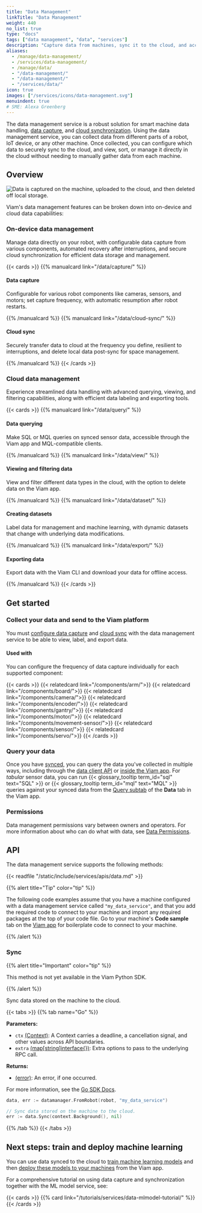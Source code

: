 ```yaml
---
title: "Data Management"
linkTitle: "Data Management"
weight: 440
no_list: true
type: "docs"
tags: ["data management", "data", "services"]
description: "Capture data from machines, sync it to the cloud, and access it and train image classification and object detection models on the data."
aliases:
  - /manage/data-management/
  - /services/data-management/
  - /manage/data/
  - "/data-management/"
  - "/data-management/"
  - "/services/data/"
icon: true
images: ["/services/icons/data-management.svg"]
menuindent: true
# SME: Alexa Greenberg
---
```


The data management service is a robust solution for smart machine data handling, [data capture](/data/capture/), and [cloud synchronization](/data/cloud-sync/).
Using the data management service, you can collect data from different parts of a robot, IoT device, or any other machine.
Once collected, you can configure which data to securely sync to the cloud, and view, sort, or manage it directly in the cloud without needing to manually gather data from each machine.

## Overview

![Data is captured on the machine, uploaded to the cloud, and then deleted off local storage.](/data/data_management.png)

Viam's data management features can be broken down into on-device and cloud data capabilities:

### On-device data management

Manage data directly on your robot, with configurable data capture from various components, automated recovery after interruptions, and secure cloud synchronization for efficient data storage and management.

{{< cards >}}
{{% manualcard link="/data/capture/" %}}

#### Data capture

Configurable for various robot components like cameras, sensors, and motors; set capture frequency, with automatic resumption after robot restarts.

{{% /manualcard %}}
{{% manualcard link="/data/cloud-sync/" %}}

#### Cloud sync

Securely transfer data to cloud at the frequency you define, resilient to interruptions, and delete local data post-sync for space management.

{{% /manualcard %}}
{{< /cards >}}

### Cloud data management

Experience streamlined data handling with advanced querying, viewing, and filtering capabilities, along with efficient data labeling and exporting tools.

{{< cards >}}
{{% manualcard link="/data/query/" %}}

#### Data querying

Make SQL or MQL queries on synced sensor data, accessible through the Viam app and MQL-compatible clients.

{{% /manualcard %}}
{{% manualcard link="/data/view/" %}}

#### Viewing and filtering data

View and filter different data types in the cloud, with the option to delete data on the Viam app.

{{% /manualcard %}}
{{% manualcard link="/data/dataset/" %}}

#### Creating datasets

Label data for management and machine learning, with dynamic datasets that change with underlying data modifications.

{{% /manualcard %}}
{{% manualcard link="/data/export/" %}}

#### Exporting data

Export data with the Viam CLI and download your data for offline access.

{{% /manualcard %}}
{{< /cards >}}

## Get started

### Collect your data and send to the Viam platform

You must [configure data capture](/data/capture/) and [cloud sync](/data/cloud-sync/) with the data management service to be able to view, label, and export data.

#### Used with

You can configure the frequency of data capture individually for each supported component:

{{< cards >}}
{{< relatedcard link="/components/arm/">}}
{{< relatedcard link="/components/board/">}}
{{< relatedcard link="/components/camera/">}}
{{< relatedcard link="/components/encoder/">}}
{{< relatedcard link="/components/gantry/">}}
{{< relatedcard link="/components/motor/">}}
{{< relatedcard link="/components/movement-sensor/">}}
{{< relatedcard link="/components/sensor/">}}
{{< relatedcard link="/components/servo/">}}
{{< /cards >}}

### Query your data

Once you have [synced](/data/cloud-sync/), you can query the data you've collected in multiple ways, including through the [data client API](/build/program/apis/data-client/) or [inside the Viam app](/data/query/).
For _tabular_ sensor data, you can run {{< glossary_tooltip term_id="sql" text="SQL" >}} or {{< glossary_tooltip term_id="mql" text="MQL" >}} queries against your synced data from the [Query subtab](https://app.viam.com/data/query) of the **Data** tab in the Viam app.

### Permissions

Data management permissions vary between owners and operators.
For more information about who can do what with data, see [Data Permissions](/fleet/rbac/#data-and-machine-learning).

## API

The data management service supports the following methods:

{{< readfile "/static/include/services/apis/data.md" >}}

{{% alert title="Tip" color="tip" %}}

The following code examples assume that you have a machine configured with a data management service called `"my_data_service"`, and that you add the required code to connect to your machine and import any required packages at the top of your code file.
Go to your machine's **Code sample** tab on the [Viam app](https://app.viam.com) for boilerplate code to connect to your machine.

{{% /alert %}}

### Sync

{{% alert title="Important" color="tip" %}}

This method is not yet available in the Viam Python SDK.

{{% /alert %}}

Sync data stored on the machine to the cloud.

{{< tabs >}}
{{% tab name="Go" %}}

**Parameters:**

- `ctx` [(Context)](https://pkg.go.dev/context): A Context carries a deadline, a cancellation signal, and other values across API boundaries.
- `extra` [(map\[string\]interface{})](https://go.dev/blog/maps): Extra options to pass to the underlying RPC call.

**Returns:**

- [(error)](https://pkg.go.dev/builtin#error): An error, if one occurred.

For more information, see the [Go SDK Docs](https://pkg.go.dev/go.viam.com/rdk/services/datamanager).

```go {class="line-numbers linkable-line-numbers"}
data, err := datamanager.FromRobot(robot, "my_data_service")

// Sync data stored on the machine to the cloud.
err := data.Sync(context.Background(), nil)
```

{{% /tab %}}
{{< /tabs >}}

## Next steps: train and deploy machine learning

You can use data synced to the cloud to [train machine learning models](/ml/train-model/) and then [deploy these models to your machines](/ml/) from the Viam app.

For a comprehensive tutorial on using data capture and synchronization together with the ML model service, see:

{{< cards >}}
{{% card link="/tutorials/services/data-mlmodel-tutorial/" %}}
{{< /cards >}}
